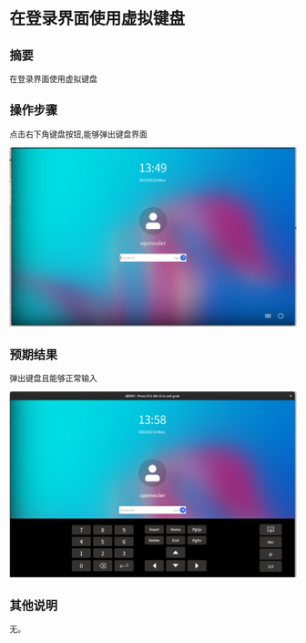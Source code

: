 # 在登录界面使用虚拟键盘

## 摘要

在登录界面使用虚拟键盘

## 操作步骤

点击右下角键盘按钮,能够弹出键盘界面

![虚拟键盘-1](./img/虚拟键盘-1.png)

## 预期结果

弹出键盘且能够正常输入

![虚拟键盘-2](./img/虚拟键盘-2.png)

## 其他说明

无。
